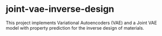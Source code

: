 # joint-vae-inverse-design
This project implements Variational Autoencoders (VAE) and a Joint VAE model with property prediction for the inverse design of materials. 
